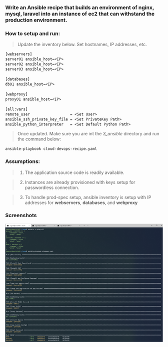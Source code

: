 ### Write an Ansible recipe that builds an environment of nginx, mysql, laravel into an instance of ec2 that can withstand the production environment.

### **How to setup and run**:

> Update the inventory below. Set hostnames, IP addresses, etc.

```
[webservers]
server01 ansible_host=<IP>
server02 ansible_host=<IP>
server03 ansible_host=<IP>

[databases]
db01 ansible_host=<IP>

[webproxy]
proxy01 ansible_host=<IP>

[all:vars]
remote_user                  = <Set User>
ansible_ssh_private_key_file = <Set PrivateKey Path>
ansible_python_interpreter   = <Set Default Python Path>
```

> Once updated. Make sure you are int the _3_ansible_ directory and run the command below:

```
ansible-playbook cloud-devops-recipe.yaml
```

### **Assumptions**:

> 1. The application source code is readily available.

> 2. Instances are already provisioned with keys setup for passwordless connection.

> 3. To handle prod-spec setup, ansible inventory is setup with IP addresses for **webservers**, **databases**, and **webproxy**

### Screenshots

![ansible-playbook](docs/ansible-playbook.png)
